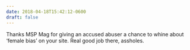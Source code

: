```yaml
---
date: 2018-04-18T15:42:12-0600
draft: false
---
```




Thanks MSP Mag for giving an accused abuser a chance to whine about ‘female bias’ on your site. Real good job there, assholes.




